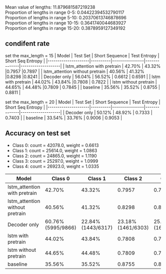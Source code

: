Mean value of lengths: 11.879681587219238\
Proportion of lengths in range 0-5: 0.04422394532790117\
Proportion of lengths in range 5-10: 0.20370613746878696\
Proportion of lengths in range 10-15: 0.3641740044683927\
Proportion of lengths in range 15-20: 0.3878959127349192

## condifent rate
set the max_length = 15
| Model               | Test Set | Short Sequence | Test Entropy | Short Seq Entropy |
|---------------------|----------|----------------|--------------|--------------------|
| lstm_attention with pretrain     | 42.70%   |  43.32%        |0.7957        |0.7897              |
| lstm_attention without pretrain      | 40.56%   |  41.32%        |0.8298        |0.8241              |
| Decoder only        | 56.04% | 56.52% |    0.6612          |      0.6591              |
| lstm with pretrain  |  44.02%  | 43.84%         |0.7808        | 0.7822             |
| lstm without pretrain | 44.65% | 44.48%         |0.7809        | 0.7845             |
| baseline            | 35.56%   | 35.52%         | 0.8755       | 0.8811             |

set the max_length = 20
| Model               | Test Set | Short Sequence | Test Entropy | Short Seq Entropy |
|---------------------|----------|----------------|--------------|--------------------|
| Decoder only        | 50.12% | 48.92% |    0.7333          |      0.7403              |
| baseline            | 33.54%   | 33.76%        | 0.9006       | 0.9053             |


## Accuracy on test set

- Class 0: count = 42078.0, weight = 0.6613 
- Class 1: count = 25614.0, weight = 1.0863
- Class 2: count = 24865.0, weight = 1.1190
- Class 3: count = 25297.0, weight = 1.0999
- Class 4: count = 26923.0, weight = 1.0335

| Model               | Class 0 | Class 1 |Class 2| Class 3| Class 4|
|---------------------|----------|----------------|--------------|--------------------|--------------------|
| lstm_attention with pretrain     | 42.70%   |  43.32%        |0.7957        |0.7897              |  |
| lstm_attention without pretrain      | 40.56%   |  41.32%        |0.8298        |0.8241              | |
| Decoder only        |  60.76% (5995/9866)  |22.84% (1443/6317)  |   23.18% (1461/6303)|    25.11% (1634/6508)            | 47.13% (3306/7014)|
| lstm with pretrain  |  44.02%  | 43.84%         |0.7808        | 0.7822             ||
| lstm without pretrain | 44.65% | 44.48%         |0.7809        | 0.7845             ||
| baseline            | 35.56%   | 35.52%         | 0.8755       | 0.8811             ||



